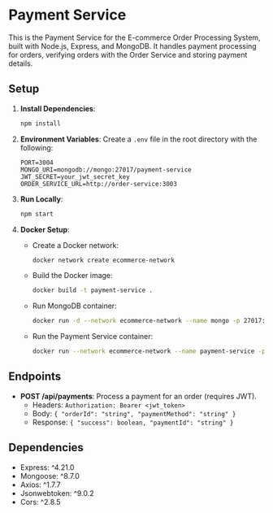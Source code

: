 # Payment Service

This is the Payment Service for the E-commerce Order Processing System, built with Node.js, Express, and MongoDB. It handles payment processing for orders, verifying orders with the Order Service and storing payment details.

## Setup

1. **Install Dependencies**:
   ```bash
   npm install
   ```

2. **Environment Variables**:
   Create a `.env` file in the root directory with the following:
   ```
   PORT=3004
   MONGO_URI=mongodb://mongo:27017/payment-service
   JWT_SECRET=your_jwt_secret_key
   ORDER_SERVICE_URL=http://order-service:3003
   ```

3. **Run Locally**:
   ```bash
   npm start
   ```

4. **Docker Setup**:
   - Create a Docker network:
     ```bash
     docker network create ecommerce-network
     ```
   - Build the Docker image:
     ```bash
     docker build -t payment-service .
     ```
   - Run MongoDB container:
     ```bash
     docker run -d --network ecommerce-network --name mongo -p 27017:27017 mongo:latest
     ```
   - Run the Payment Service container:
     ```bash
     docker run --network ecommerce-network --name payment-service -p 3004:3004 payment-service
     ```

## Endpoints

- **POST /api/payments**: Process a payment for an order (requires JWT).
  - Headers: `Authorization: Bearer <jwt_token>`
  - Body: `{ "orderId": "string", "paymentMethod": "string" }`
  - Response: `{ "success": boolean, "paymentId": "string" }`

## Dependencies

- Express: ^4.21.0
- Mongoose: ^8.7.0
- Axios: ^1.7.7
- Jsonwebtoken: ^9.0.2
- Cors: ^2.8.5
